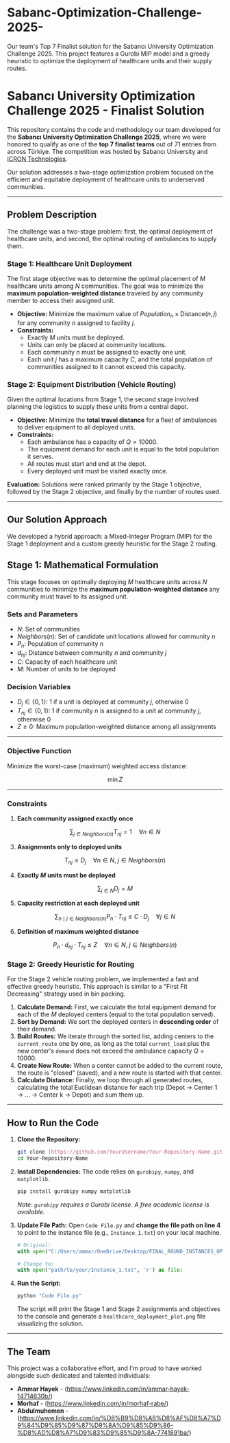 # Sabanc-Optimization-Challenge-2025-
Our team's Top 7 Finalist solution for the Sabancı University Optimization Challenge 2025. This project features a Gurobi MIP model and a greedy heuristic to optimize the deployment of healthcare units and their supply routes.
#  Sabancı University Optimization Challenge 2025 - Finalist Solution

This repository contains the code and methodology our team developed for the **Sabancı University Optimization Challenge 2025**, where we were honored to qualify as one of the **top 7 finalist teams** out of 71 entries from across Türkiye. The competition was hosted by Sabancı University and [ICRON Technologies](https://www.icron.com/).

Our solution addresses a two-stage optimization problem focused on the efficient and equitable deployment of healthcare units to underserved communities.

---

## Problem Description

The challenge was a two-stage problem: first, the optimal deployment of healthcare units, and second, the optimal routing of ambulances to supply them.

### Stage 1: Healthcare Unit Deployment

The first stage objective was to determine the optimal placement of $M$ healthcare units among $N$ communities. The goal was to minimize the **maximum population-weighted distance** traveled by any community member to access their assigned unit.

* **Objective:** Minimize the maximum value of $Population_n \times \text{Distance}(n, j)$ for any community $n$ assigned to facility $j$.
* **Constraints:**
    * Exactly $M$ units must be deployed.
    * Units can only be placed at community locations.
    * Each community $n$ must be assigned to exactly one unit.
    * Each unit $j$ has a maximum capacity $C$, and the total population of communities assigned to it cannot exceed this capacity.

### Stage 2: Equipment Distribution (Vehicle Routing)

Given the optimal locations from Stage 1, the second stage involved planning the logistics to supply these units from a central depot.

* **Objective:** Minimize the **total travel distance** for a fleet of ambulances to deliver equipment to all deployed units.
* **Constraints:**
    * Each ambulance has a capacity of $Q=10000$.
    * The equipment demand for each unit is equal to the total population it serves.
    * All routes must start and end at the depot.
    * Every deployed unit must be visited exactly once.

**Evaluation:** Solutions were ranked primarily by the Stage 1 objective, followed by the Stage 2 objective, and finally by the number of routes used.

---

##  Our Solution Approach

We developed a hybrid approach: a Mixed-Integer Program (MIP) for the Stage 1 deployment and a custom greedy heuristic for the Stage 2 routing.

## Stage 1: Mathematical Formulation

This stage focuses on optimally deploying $M$ healthcare units across $N$ communities to minimize the **maximum population-weighted distance** any community must travel to its assigned unit.

### Sets and Parameters
- $N$: Set of communities  
- $Neighbors(n)$: Set of candidate unit locations allowed for community $n$  
- $P_n$: Population of community $n$  
- $d_{nj}$: Distance between community $n$ and community $j$  
- $C$: Capacity of each healthcare unit  
- $M$: Number of units to be deployed  

### Decision Variables
- $D_j \in \{0,1\}$: 1 if a unit is deployed at community $j$, otherwise 0  
- $T_{nj} \in \{0,1\}$: 1 if community $n$ is assigned to a unit at community $j$, otherwise 0  
- $Z \ge 0$: Maximum population-weighted distance among all assignments  

---

### Objective Function
Minimize the worst-case (maximum) weighted access distance:

$$
\min Z
$$

---

### Constraints

1. **Each community assigned exactly once**
   
$$
\sum_{j \in Neighbors(n)} T_{nj} = 1 \quad \forall n \in N
$$

3. **Assignments only to deployed units**
   
$$
T_{nj} \le D_j \quad \forall n \in N, \; j \in Neighbors(n)
$$

4. **Exactly $M$ units must be deployed**
   
$$
\sum_{j \in N} D_j = M
$$

5. **Capacity restriction at each deployed unit**
   
$$
\sum_{n \mid j \in Neighbors(n)} P_n \cdot T_{nj} \le C \cdot D_j \quad \forall j \in N
$$

6. **Definition of maximum weighted distance**
   
$$
P_n \cdot d_{nj} \cdot T_{nj} \le Z \quad \forall n \in N, \; j \in Neighbors(n)
$$
       

### Stage 2: Greedy Heuristic for Routing

For the Stage 2 vehicle routing problem, we implemented a fast and effective greedy heuristic. This approach is similar to a "First Fit Decreasing" strategy used in bin packing.

1.  **Calculate Demand:** First, we calculate the total equipment demand for each of the $M$ deployed centers (equal to the total population served).
2.  **Sort by Demand:** We sort the deployed centers in **descending order** of their demand.
3.  **Build Routes:** We iterate through the sorted list, adding centers to the `current_route` one by one, as long as the total `current_load` plus the new center's `demand` does not exceed the ambulance capacity $Q=10000$.
4.  **Create New Route:** When a center cannot be added to the current route, the route is "closed" (saved), and a new route is started with that center.
5.  **Calculate Distance:** Finally, we loop through all generated routes, calculating the total Euclidean distance for each trip (Depot $\rightarrow$ Center 1 $\rightarrow$ ... $\rightarrow$ Center k $\rightarrow$ Depot) and sum them up.

---

##  How to Run the Code

1.  **Clone the Repository:**
    ```bash
    git clone [https://github.com/YourUsername/Your-Repository-Name.git](https://github.com/YourUsername/Your-Repository-Name.git)
    cd Your-Repository-Name
    ```

2.  **Install Dependencies:**
    The code relies on `gurobipy`, `numpy`, and `matplotlib`.
    ```bash
    pip install gurobipy numpy matplotlib
    ```
    *Note: `gurobipy` requires a Gurobi license. A free academic license is available.*

3.  **Update File Path:**
    Open `Code File.py` and **change the file path on line 4** to point to the instance file (e.g., `Instance_1.txt`) on your local machine.
    ```python
    # Original:
    with open("C:/Users/ammar/OneDrive/Desktop/FINAL_ROUND_INSTANCES_OPTCHAL2025/Instance_1.txt", 'r') as file:
    
    # Change to:
    with open("path/to/your/Instance_1.txt", 'r') as file:
    ```

4.  **Run the Script:**
    ```bash
    python "Code File.py"
    ```
    The script will print the Stage 1 and Stage 2 assignments and objectives to the console and generate a `healthcare_deployment_plot.png` file visualizing the solution.

---

## The Team

This project was a collaborative effort, and I'm proud to have worked alongside such dedicated and talented individuals:
* **Ammar Hayek** - (https://www.linkedin.com/in/ammar-hayek-14714630b/)
* **Morhaf** - (https://www.linkedin.com/in/morhaf-rabe/)
* **Abdulmuhemen** - (https://www.linkedin.com/in/%D8%B9%D8%A8%D8%AF%D8%A7%D9%84%D9%85%D9%87%D9%8A%D9%85%D9%86-%D8%AD%D8%A7%D9%83%D9%85%D9%8A-7741891ba/)
